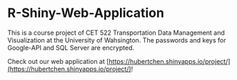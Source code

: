 # R-Shiny-Web-Application

This is a course project of CET 522 Transportation Data Management and Visualization at the University of Wahsington. The passwords and keys for Google-API and SQL Server are encrypted.


Check out our web application at [https://hubertchen.shinyapps.io/project/](https://hubertchen.shinyapps.io/project/)!
